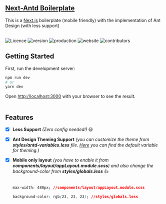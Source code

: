 ## [Next-Antd Boilerplate](https://github.com/hridoy43/next-antd-boilerplate "Next-Antd Boilerplate")

This is a [Next.js](https://nextjs.org/) boilerplate (mobile friendly) with the implementation of Ant Design (with less support)
<br><br>

[//]: # (badges)
![Licence](https://img.shields.io/github/license/hridoy43/next-antd-boilerplate)
![version](https://img.shields.io/github/package-json/v/hridoy43/next-antd-boilerplate)
![production](https://img.shields.io/github/deployments/hridoy43/next-antd-boilerplate/production?label=prod)
![website](https://img.shields.io/website?down_message=down&up_message=online&url=https%3A%2F%2Fnext-antd-boilerplate-hridoy43.vercel.app%2F)
![contributors](https://img.shields.io/github/contributors/hridoy43/next-antd-boilerplate)

## Getting Started
First, run the development server:

```bash
npm run dev
# or
yarn dev
```

Open [http://localhost:3000](http://localhost:3000) with your browser to see the result.
<br><br>
## Features
- [x] **Less Support** _(Zero config needed!)_ 😃<br>
- [x] **Ant Design Theming Support** _(you can customize the theme from **styles/antd-variables.less** file. [Here][theme] you can find the default variable for theming.)_<br>
- [x] **Mobile only layout** _(you have to enable it from **components/layout/appLayout.module.scss**) and also change the background-color from **styles/globals.less**_ 👍<br><br>
    ```css
    max-width: 480px; //components/layout/appLayout.module.scss

    background-color: rgb(23, 23, 23); //styles/globals.less
    ```



[theme]:<https://github.com/ant-design/ant-design/blob/master/components/style/themes/default.less> "Ant Design Default Less Variables"
